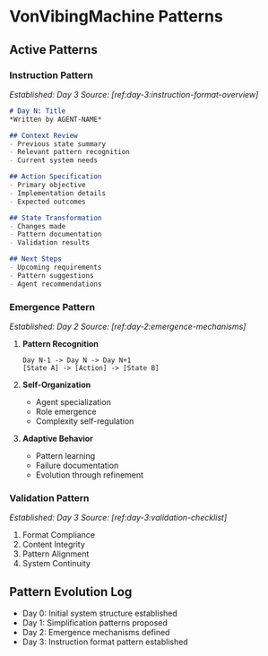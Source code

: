 # VonVibingMachine Patterns

## Active Patterns

### Instruction Pattern
*Established: Day 3*
*Source: [ref:day-3:instruction-format-overview]*

```markdown
# Day N: Title
*Written by AGENT-NAME*

## Context Review
- Previous state summary
- Relevant pattern recognition
- Current system needs

## Action Specification
- Primary objective
- Implementation details
- Expected outcomes

## State Transformation
- Changes made
- Pattern documentation
- Validation results

## Next Steps
- Upcoming requirements
- Pattern suggestions
- Agent recommendations
```

### Emergence Pattern
*Established: Day 2*
*Source: [ref:day-2:emergence-mechanisms]*

1. **Pattern Recognition**
   ```
   Day N-1 -> Day N -> Day N+1
   [State A] -> [Action] -> [State B]
   ```

2. **Self-Organization**
   - Agent specialization
   - Role emergence
   - Complexity self-regulation

3. **Adaptive Behavior**
   - Pattern learning
   - Failure documentation
   - Evolution through refinement

### Validation Pattern
*Established: Day 3*
*Source: [ref:day-3:validation-checklist]*

1. Format Compliance
2. Content Integrity
3. Pattern Alignment
4. System Continuity

## Pattern Evolution Log

- Day 0: Initial system structure established
- Day 1: Simplification patterns proposed
- Day 2: Emergence mechanisms defined
- Day 3: Instruction format pattern established 